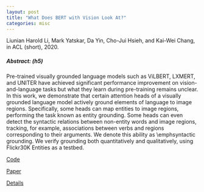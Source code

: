 ```yaml
---
layout: post
title: "What Does BERT with Vision Look At?"
categories: misc
---
```


Liunian Harold Li, Mark Yatskar, Da Yin, Cho-Jui Hsieh, and Kai-Wei Chang, in ACL (short), 2020.


##### Abstract: (h5)



Pre-trained visually grounded language models such as ViLBERT, LXMERT, and UNITER have achieved significant performance improvement on vision-and-language tasks but what they learn during pre-training remains unclear. In this work, we demonstrate that certain attention heads of a visually grounded language model actively ground elements of language to image regions. Specifically, some heads can map entities to image regions, performing the task known as entity grounding. Some heads can even detect the syntactic relations between non-entity words and image regions, tracking, for example, associations between verbs and regions corresponding to their arguments. We denote this ability as \emphsyntactic grounding. We verify grounding both quantitatively and qualitatively, using Flickr30K Entities as a testbed.

[Code](https://github.com/uclanlp/visualbert)


[Paper](http://web.cs.ucla.edu/~kwchang/documents/pdf/li2020what.pdf)


[Details](http://web.cs.ucla.edu/~kwchang/bibliography/li2020what/)





